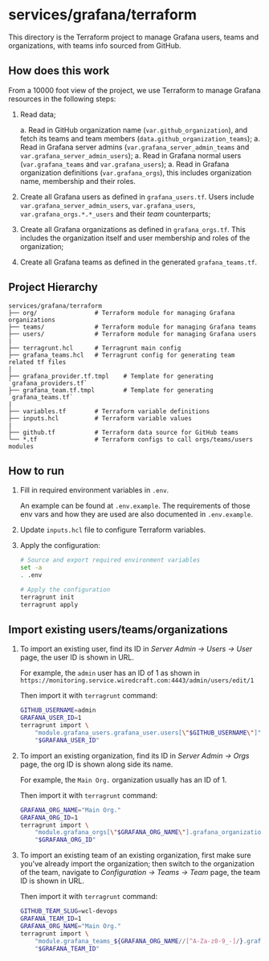 # services/grafana/terraform

This directory is the Terraform project to manage Grafana users, teams and organizations, with teams info sourced from GitHub.


## How does this work

From a 10000 foot view of the project, we use Terraform to manage Grafana resources in the following steps:

1.  Read data;

    a.  Read in GitHub organization name (`var.github_organization`), and fetch its teams and team members (`data.github_organization_teams`);
    a.  Read in Grafana server admins (`var.grafana_server_admin_teams` and `var.grafana_server_admin_users`);
    a.  Read in Grafana normal users (`var.grafana_teams` and `var.grafana_users`);
    a.  Read in Grafana organization definitions (`var.grafana_orgs`), this includes organization name, membership and their roles.

1.  Create all Grafana users as defined in `grafana_users.tf`. Users include `var.grafana_server_admin_users`, `var.grafana_users`, `var.grafana_orgs.*.*_users` and their *team* counterparts;

1.  Create all Grafana organizations as defined in `grafana_orgs.tf`. This includes the organization itself and user membership and roles of the organization;

1.  Create all Grafana teams as defined in the generated `grafana_teams.tf`.


## Project Hierarchy

```
services/grafana/terraform
├── org/                # Terraform module for managing Grafana organizations
├── teams/              # Terraform module for managing Grafana teams
├── users/              # Terraform module for managing Grafana users
|
├── terragrunt.hcl      # Terragrunt main config
├── grafana_teams.hcl   # Terragrunt config for generating team related tf files
|
├── grafana_provider.tf.tmpl    # Template for generating `grafana_providers.tf`
├── grafana_team.tf.tmpl        # Template for generating `grafana_teams.tf`
|
├── variables.tf        # Terraform variable definitions
├── inputs.hcl          # Terraform variable values
|
├── github.tf           # Terraform data source for GitHub teams
└── *.tf                # Terraform configs to call orgs/teams/users modules
```


## How to run

1.  Fill in required environment variables in `.env`.

    An example can be found at `.env.example`. The requirements of those env vars and how they are used are also documented in `.env.example`.

1.  Update `inputs.hcl` file to configure Terraform variables.

1.  Apply the configuration:

    ```sh
    # Source and export required environment variables
    set -a
    . .env

    # Apply the configuration
    terragrunt init
    terragrunt apply
    ```


## Import existing users/teams/organizations

1.  To import an existing user, find its ID in *Server Admin -> Users -> User* page, the user ID is shown in URL.

    For example, the `admin` user has an ID of 1 as shown in `https://monitoring.service.wiredcraft.com:4443/admin/users/edit/1`

    Then import it with `terragrunt` command:

    ```sh
    GITHUB_USERNAME=admin
    GRAFANA_USER_ID=1
    terragrunt import \
        "module.grafana_users.grafana_user.users[\"$GITHUB_USERNAME\"]" \
        "$GRAFANA_USER_ID"
    ```

1.  To import an existing organization, find its ID in *Server Admin -> Orgs* page, the org ID is shown along side its name.

    For example, the `Main Org.` organization usually has an ID of 1.

    Then import it with `terragrunt` command:

    ```sh
    GRAFANA_ORG_NAME="Main Org."
    GRAFANA_ORG_ID=1
    terragrunt import \
        "module.grafana_orgs[\"$GRAFANA_ORG_NAME\"].grafana_organization.org" \
        "$GRAFANA_ORG_ID"
    ```

1.  To import an existing team of an existing organization, first make sure you've already import the organization;
    then switch to the organization of the team, navigate to *Configuration -> Teams -> Team* page, the team ID is shown in URL.

    Then import it with `terragrunt` command:

    ```sh
    GITHUB_TEAM_SLUG=wcl-devops
    GRAFANA_TEAM_ID=1
    GRAFANA_ORG_NAME="Main Org."
    terragrunt import \
        "module.grafana_teams_${GRAFANA_ORG_NAME//[^A-Za-z0-9_-]/}.grafana_team.teams[\"$GITHUB_TEAM_SLUG\"]" \
        "$GRAFANA_TEAM_ID"
    ```
